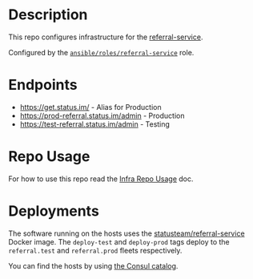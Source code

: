 # Description

This repo configures infrastructure for the [referral-service](https://github.com/status-im/referral-service).

Configured by the [`ansible/roles/referral-service`](ansible/roles/referral-service) role.

# Endpoints

* https://get.status.im/ - Alias for Production
* https://prod-referral.status.im/admin - Production
* https://test-referral.status.im/admin - Testing

# Repo Usage

For how to use this repo read the [Infra Repo Usage](https://github.com/status-im/infra-docs/blob/master/docs/general/ansible_terraform.md) doc.

# Deployments

The software running on the hosts uses the [statusteam/referral-service](https://hub.docker.com/r/statusteam/referral-service) Docker image.
The `deploy-test` and `deploy-prod` tags deploy to the `referral.test` and `referral.prod` fleets respectively.

You can find the hosts by using [the Consul catalog](https://consul.status.im/ui/do-ams3/nodes?filter=referral).
